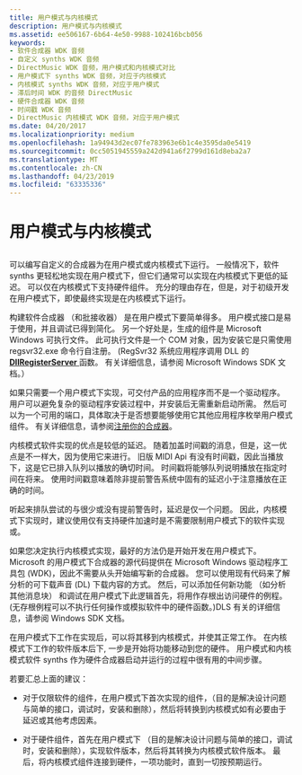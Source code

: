 ```yaml
---
title: 用户模式与内核模式
description: 用户模式与内核模式
ms.assetid: ee506167-6b64-4e50-9988-102416bcb056
keywords:
- 软件合成器 WDK 音频
- 自定义 synths WDK 音频
- DirectMusic WDK 音频，用户模式和内核模式对比
- 用户模式下 synths WDK 音频，对应于内核模式
- 内核模式 synths WDK 音频，对应于用户模式
- 滞后时间 WDK 的音频 DirectMusic
- 硬件合成器 WDK 音频
- 时间戳 WDK 音频
- DirectMusic 内核模式 WDK 音频，对应于用户模式
ms.date: 04/20/2017
ms.localizationpriority: medium
ms.openlocfilehash: 1a94943d2ec07fe783963e6b1c4e3595da0e5419
ms.sourcegitcommit: 0cc5051945559a242d941a6f2799d161d8eba2a7
ms.translationtype: MT
ms.contentlocale: zh-CN
ms.lasthandoff: 04/23/2019
ms.locfileid: "63335336"
---
```

# <a name="user-mode-versus-kernel-mode"></a>用户模式与内核模式


## <span id="user_mode_versus_kernel_mode"></span><span id="USER_MODE_VERSUS_KERNEL_MODE"></span>


可以编写自定义的合成器为在用户模式或内核模式下运行。 一般情况下，软件 synths 更轻松地实现在用户模式下，但它们通常可以实现在内核模式下更低的延迟。 可以仅在内核模式下支持硬件组件。 充分的理由存在，但是，对于初级开发在用户模式下，即使最终实现是在内核模式下运行。

构建软件合成器 （和批接收器） 是在用户模式下要简单得多。 用户模式接口是易于使用，并且调试已得到简化。 另一个好处是，生成的组件是 Microsoft Windows 可执行文件。 此可执行文件是一个 COM 对象，因为安装它是只需使用 regsvr32.exe 命令行自注册。 (RegSvr32 系统应用程序调用 DLL 的[ **DllRegisterServer** ](https://msdn.microsoft.com/library/windows/desktop/ms682162)函数。 有关详细信息，请参阅 Microsoft Windows SDK 文档。）

如果只需要一个用户模式下实现，可交付产品的应用程序而不是一个驱动程序。 用户可以避免复杂的驱动程序安装过程中，并安装后无需重新启动所需。 然后可以为一个可用的端口，具体取决于是否想要能够使用它其他应用程序枚举用户模式组件。 有关详细信息，请参阅[注册你的合成器](registering-your-synthesizer.md)。

内核模式软件实现的优点是较低的延迟。 随着加盖时间戳的消息，但是，这一优点是不一样大，因为使用它来进行。 旧版 MIDI Api 有没有时间戳，因此当播放下，这是它已排入队列以播放的确切时间。 时间戳将能够队列说明播放在指定时间在将来。 使用时间戳意味着除非提前警告系统中固有的延迟小于注意播放在正确的时间。

听起来排队尝试的与很少或没有提前警告时，延迟是仅一个问题。 因此，内核模式下实现时，建议使用仅有支持硬件加速时是不需要限制用户模式下的软件实现或。

如果您决定执行内核模式实现，最好的方法仍是开始开发在用户模式下。 Microsoft 的用户模式下合成器的源代码提供在 Microsoft Windows 驱动程序工具包 (WDK)，因此不需要从头开始编写新的合成器。 您可以使用现有代码来了解分析的可下载声音 (DL) 下载内容的方式。 然后，可以添加任何新功能 （如分析其他消息块） 和调试在用户模式下此逻辑首先，将用作存根出访问硬件的例程。 (无存根例程可以不执行任何操作或模拟软件中的硬件函数。)DLS 有关的详细信息，请参阅 Windows SDK 文档。

在用户模式下工作在实现后，可以将其移到内核模式，并使其正常工作。 在内核模式下工作的软件版本后下, 一步是开始将功能移动到您的硬件。 用户模式和内核模式软件 synths 作为硬件合成器启动并运行的过程中很有用的中间步骤。

若要汇总上面的建议：

-   对于仅限软件的组件，在用户模式下首次实现的组件，（目的是解决设计问题与简单的接口，调试时，安装和删除），然后将转换到内核模式如有必要由于延迟或其他考虑因素。

-   对于硬件组件，首先在用户模式下 （目的是解决设计问题与简单的接口，调试时，安装和删除），实现软件版本，然后将其转换为内核模式软件版本。 最后，将内核模式组件连接到硬件，一项功能时，直到一切按预期运行。

 

 




